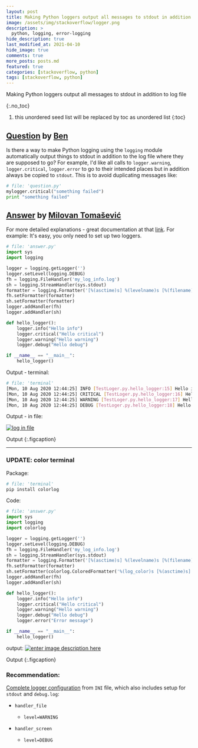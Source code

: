 ```yaml
---
layout: post
title: Making Python loggers output all messages to stdout in addition to log file
image: /assets/img/stackoverflow/logger.png
description: >
  python, logging, error-logging
hide_description: true
last_modified_at: 2021-04-10
hide_image: true
comments: true
more_posts: posts.md
featured: true
categories: [stackoverflow, python]
tags: [stackoverflow, python]
---
```


Making Python loggers output all messages to stdout in addition to log file

{:.no_toc}
1. this unordered seed list will be replaced by toc as unordered list
{:toc}

## [Question](https://stackoverflow.com/questions/14058453/making-python-loggers-output-all-messages-to-stdout-in-addition-to-log-file) by [Ben](https://stackoverflow.com/users/4563947/ben)

Is there a way to make Python logging using the `logging` module automatically output things to stdout in addition to the log file where they are supposed to go? For example, I'd like all calls to `logger.warning`, `logger.critical`, `logger.error` to go to their intended places but in addition always be copied to `stdout`. This is to avoid duplicating messages like:

~~~py
# file: 'question.py'
mylogger.critical("something failed")
print "something failed"
~~~

## [Answer](https://stackoverflow.com/a/63338866/13155046) by [Milovan Tomašević](https://stackoverflow.com/users/13155046/milovan-tomašević)

For more detailed explanations - great documentation at that [link][1].
For example: It's easy, you only need to set up two loggers.  

```py
# file: 'answer.py'
import sys
import logging

logger = logging.getLogger('')
logger.setLevel(logging.DEBUG)
fh = logging.FileHandler('my_log_info.log')
sh = logging.StreamHandler(sys.stdout)
formatter = logging.Formatter('[%(asctime)s] %(levelname)s [%(filename)s.%(funcName)s:%(lineno)d] %(message)s', datefmt='%a, %d %b %Y %H:%M:%S')
fh.setFormatter(formatter)
sh.setFormatter(formatter)
logger.addHandler(fh)
logger.addHandler(sh)

def hello_logger():
    logger.info("Hello info")
    logger.critical("Hello critical")
    logger.warning("Hello warning")
    logger.debug("Hello debug")

if __name__ == "__main__":
    hello_logger()
```

Output - terminal:
```sh
# file: 'terminal'
[Mon, 10 Aug 2020 12:44:25] INFO [TestLoger.py.hello_logger:15] Hello info
[Mon, 10 Aug 2020 12:44:25] CRITICAL [TestLoger.py.hello_logger:16] Hello critical
[Mon, 10 Aug 2020 12:44:25] WARNING [TestLoger.py.hello_logger:17] Hello warning
[Mon, 10 Aug 2020 12:44:25] DEBUG [TestLoger.py.hello_logger:18] Hello debug
```

Output - in file:

[![log in file][2]][2]

Output
{:.figcaption}

***
### UPDATE: color terminal

Package:
```sh
# file: 'terminal'
pip install colorlog
```

Code:

```py
# file: 'answer.py'
import sys
import logging
import colorlog

logger = logging.getLogger('')
logger.setLevel(logging.DEBUG)
fh = logging.FileHandler('my_log_info.log')
sh = logging.StreamHandler(sys.stdout)
formatter = logging.Formatter('[%(asctime)s] %(levelname)s [%(filename)s.%(funcName)s:%(lineno)d] %(message)s', datefmt='%a, %d %b %Y %H:%M:%S')
fh.setFormatter(formatter)
sh.setFormatter(colorlog.ColoredFormatter('%(log_color)s [%(asctime)s] %(levelname)s [%(filename)s.%(funcName)s:%(lineno)d] %(message)s', datefmt='%a, %d %b %Y %H:%M:%S'))
logger.addHandler(fh)
logger.addHandler(sh)

def hello_logger():
    logger.info("Hello info")
    logger.critical("Hello critical")
    logger.warning("Hello warning")
    logger.debug("Hello debug")
    logger.error("Error message")

if __name__ == "__main__":
    hello_logger()
```

output:
[![enter image description here][3]][3]

Output
{:.figcaption}


### Recommendation:

[Complete logger configuration][4] from `INI` file, which also includes setup for `stdout` and `debug.log`:
- `handler_file`
   - `level=WARNING`
- `handler_screen`
   - `level=DEBUG`


  [1]: https://docs.python.org/3/howto/logging.html
  [2]: https://i.stack.imgur.com/edeFh.png
  [3]: https://i.stack.imgur.com/Q5gAi.png
  [4]: https://stackoverflow.com/questions/38537905/set-logging-levels/65975273#65975273